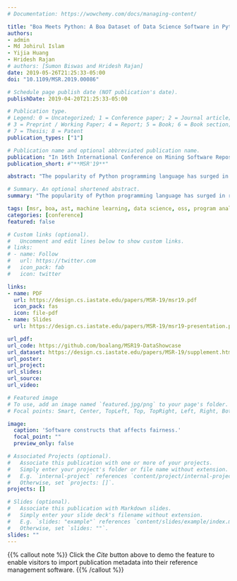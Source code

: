 ```yaml
---
# Documentation: https://wowchemy.com/docs/managing-content/

title: "Boa Meets Python: A Boa Dataset of Data Science Software in Python Language"
authors:
- admin
- Md Johirul Islam
- Yijia Huang
- Hridesh Rajan
# authors: [Sumon Biswas and Hridesh Rajan]
date: 2019-05-26T21:25:33-05:00
doi: "10.1109/MSR.2019.00086"

# Schedule page publish date (NOT publication's date).
publishDate: 2019-04-20T21:25:33-05:00

# Publication type.
# Legend: 0 = Uncategorized; 1 = Conference paper; 2 = Journal article;
# 3 = Preprint / Working Paper; 4 = Report; 5 = Book; 6 = Book section;
# 7 = Thesis; 8 = Patent
publication_types: ["1"]

# Publication name and optional abbreviated publication name.
publication: "In 16th International Conference on Mining Software Repositories (MSR)"
publication_short: #"**MSR'19**"

abstract: "The popularity of Python programming language has surged in recent years due to its increasing usage in Data Science. The availability of Python repositories in Github presents an opportunity for mining software repository research, e.g., suggesting the best practices in developing Data Science applications, identifying bug-patterns, recommending code enhancements, etc. To enable this research, we have created a new dataset that includes 1,558 mature Github projects that develop Python software for Data Science tasks. By analyzing the metadata and code, we have included the projects in our dataset which use a diverse set of machine learning libraries and managed by a variety of users and organizations. The dataset is made publicly available through Boa infrastructure both as a collection of raw projects as well as in a processed form that could be used for performing large scale analysis using Boa language. We also present two initial applications to demonstrate the potential of the dataset that could be leveraged by the community."

# Summary. An optional shortened abstract.
summary: "The popularity of Python programming language has surged in recent years due to its increasing usage in Data Science. The availability of Python repositories in Github presents an opportunity for mining software repository research, e.g., suggesting the best practices in developing Data Science applications, identifying bug-patterns, recommending code enhancements, etc. To enable this research, we have created a new dataset that includes 1,558 mature Github projects that develop Python software for Data Science tasks."

tags: [msr, boa, ast, machine learning, data science, oss, program analysis]
categories: [conference]
featured: false

# Custom links (optional).
#   Uncomment and edit lines below to show custom links.
# links:
# - name: Follow
#   url: https://twitter.com
#   icon_pack: fab
#   icon: twitter

links:
- name: PDF
  url: https://design.cs.iastate.edu/papers/MSR-19/msr19.pdf
  icon_pack: fas
  icon: file-pdf
- name: Slides
  url: https://design.cs.iastate.edu/papers/MSR-19/msr19-presentation.pdf

url_pdf:
url_code: https://github.com/boalang/MSR19-DataShowcase
url_dataset: https://design.cs.iastate.edu/papers/MSR-19/supplement.html
url_poster:
url_project:
url_slides:
url_source:
url_video:

# Featured image
# To use, add an image named `featured.jpg/png` to your page's folder.
# Focal points: Smart, Center, TopLeft, Top, TopRight, Left, Right, BottomLeft, Bottom, BottomRight.

image:
  caption: 'Software constructs that affects fairness.'
  focal_point: ""
  preview_only: false

# Associated Projects (optional).
#   Associate this publication with one or more of your projects.
#   Simply enter your project's folder or file name without extension.
#   E.g. `internal-project` references `content/project/internal-project/index.md`.
#   Otherwise, set `projects: []`.
projects: []

# Slides (optional).
#   Associate this publication with Markdown slides.
#   Simply enter your slide deck's filename without extension.
#   E.g. `slides: "example"` references `content/slides/example/index.md`.
#   Otherwise, set `slides: ""`.
slides: ""
---
```


{{% callout note %}}
Click the *Cite* button above to demo the feature to enable visitors to import publication metadata into their reference management software.
{{% /callout %}}
